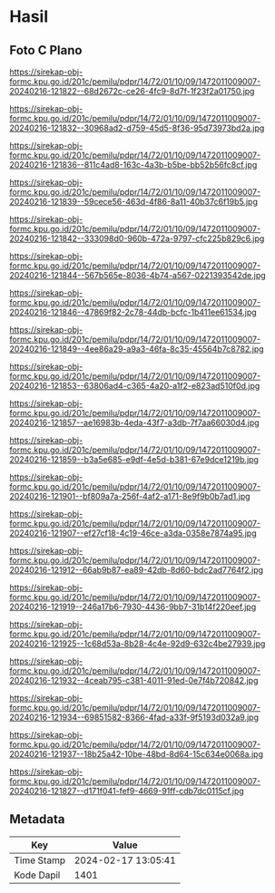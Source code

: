 # Hasil

## Foto C Plano

https://sirekap-obj-formc.kpu.go.id/201c/pemilu/pdpr/14/72/01/10/09/1472011009007-20240216-121822--68d2672c-ce26-4fc9-8d7f-1f23f2a01750.jpg

https://sirekap-obj-formc.kpu.go.id/201c/pemilu/pdpr/14/72/01/10/09/1472011009007-20240216-121832--30968ad2-d759-45d5-8f36-95d73973bd2a.jpg

https://sirekap-obj-formc.kpu.go.id/201c/pemilu/pdpr/14/72/01/10/09/1472011009007-20240216-121836--811c4ad8-163c-4a3b-b5be-bb52b56fc8cf.jpg

https://sirekap-obj-formc.kpu.go.id/201c/pemilu/pdpr/14/72/01/10/09/1472011009007-20240216-121839--59cece56-463d-4f86-8a11-40b37c6f19b5.jpg

https://sirekap-obj-formc.kpu.go.id/201c/pemilu/pdpr/14/72/01/10/09/1472011009007-20240216-121842--333098d0-960b-472a-9797-cfc225b829c6.jpg

https://sirekap-obj-formc.kpu.go.id/201c/pemilu/pdpr/14/72/01/10/09/1472011009007-20240216-121844--567b565e-8036-4b74-a567-0221393542de.jpg

https://sirekap-obj-formc.kpu.go.id/201c/pemilu/pdpr/14/72/01/10/09/1472011009007-20240216-121846--47869f82-2c78-44db-bcfc-1b411ee61534.jpg

https://sirekap-obj-formc.kpu.go.id/201c/pemilu/pdpr/14/72/01/10/09/1472011009007-20240216-121849--4ee86a29-a9a3-46fa-8c35-45564b7c8782.jpg

https://sirekap-obj-formc.kpu.go.id/201c/pemilu/pdpr/14/72/01/10/09/1472011009007-20240216-121853--63806ad4-c365-4a20-a1f2-e823ad510f0d.jpg

https://sirekap-obj-formc.kpu.go.id/201c/pemilu/pdpr/14/72/01/10/09/1472011009007-20240216-121857--ae16983b-4eda-43f7-a3db-7f7aa66030d4.jpg

https://sirekap-obj-formc.kpu.go.id/201c/pemilu/pdpr/14/72/01/10/09/1472011009007-20240216-121859--b3a5e685-e9df-4e5d-b381-67e9dce1219b.jpg

https://sirekap-obj-formc.kpu.go.id/201c/pemilu/pdpr/14/72/01/10/09/1472011009007-20240216-121901--bf809a7a-256f-4af2-a171-8e9f9b0b7ad1.jpg

https://sirekap-obj-formc.kpu.go.id/201c/pemilu/pdpr/14/72/01/10/09/1472011009007-20240216-121907--ef27cf18-4c19-46ce-a3da-0358e7874a95.jpg

https://sirekap-obj-formc.kpu.go.id/201c/pemilu/pdpr/14/72/01/10/09/1472011009007-20240216-121912--66ab9b87-ea89-42db-8d60-bdc2ad7764f2.jpg

https://sirekap-obj-formc.kpu.go.id/201c/pemilu/pdpr/14/72/01/10/09/1472011009007-20240216-121919--246a17b6-7930-4436-9bb7-31b14f220eef.jpg

https://sirekap-obj-formc.kpu.go.id/201c/pemilu/pdpr/14/72/01/10/09/1472011009007-20240216-121925--1c68d53a-8b28-4c4e-92d9-632c4be27939.jpg

https://sirekap-obj-formc.kpu.go.id/201c/pemilu/pdpr/14/72/01/10/09/1472011009007-20240216-121932--4ceab795-c381-4011-91ed-0e7f4b720842.jpg

https://sirekap-obj-formc.kpu.go.id/201c/pemilu/pdpr/14/72/01/10/09/1472011009007-20240216-121934--69851582-8366-4fad-a33f-9f5193d032a9.jpg

https://sirekap-obj-formc.kpu.go.id/201c/pemilu/pdpr/14/72/01/10/09/1472011009007-20240216-121937--18b25a42-10be-48bd-8d64-15c634e0068a.jpg

https://sirekap-obj-formc.kpu.go.id/201c/pemilu/pdpr/14/72/01/10/09/1472011009007-20240216-121827--d171f041-fef9-4669-91ff-cdb7dc0115cf.jpg


## Metadata

| Key        | Value               |
| ---------- | ------------------- |
| Time Stamp | 2024-02-17 13:05:41 |
| Kode Dapil | 1401                |



